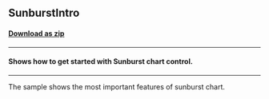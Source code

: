 ## SunburstIntro
#### [Download as zip](https://grapecity.github.io/DownGit/#/home?url=https://github.com/GrapeCity/ComponentOne-WPF-Samples/tree/master/NET_4.5.2/C1.WPF.FlexChart/CS/SunburstIntro)
____
#### Shows how to get started with Sunburst chart control.
____
The sample shows the most important features of sunburst chart.
